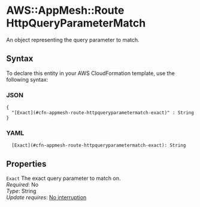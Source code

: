 # AWS::AppMesh::Route HttpQueryParameterMatch<a name="aws-properties-appmesh-route-httpqueryparametermatch"></a>

An object representing the query parameter to match\.

## Syntax<a name="aws-properties-appmesh-route-httpqueryparametermatch-syntax"></a>

To declare this entity in your AWS CloudFormation template, use the following syntax:

### JSON<a name="aws-properties-appmesh-route-httpqueryparametermatch-syntax.json"></a>

```
{
  "[Exact](#cfn-appmesh-route-httpqueryparametermatch-exact)" : String
}
```

### YAML<a name="aws-properties-appmesh-route-httpqueryparametermatch-syntax.yaml"></a>

```
  [Exact](#cfn-appmesh-route-httpqueryparametermatch-exact): String
```

## Properties<a name="aws-properties-appmesh-route-httpqueryparametermatch-properties"></a>

`Exact` <a name="cfn-appmesh-route-httpqueryparametermatch-exact"></a>
The exact query parameter to match on\.  
_Required_: No  
_Type_: String  
_Update requires_: [No interruption](https://docs.aws.amazon.com/AWSCloudFormation/latest/UserGuide/using-cfn-updating-stacks-update-behaviors.html#update-no-interrupt)

